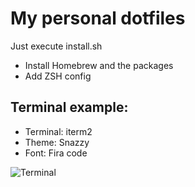 # My personal dotfiles

Just execute install.sh

- Install Homebrew and the packages
- Add ZSH config


## Terminal example:

- Terminal: iterm2
- Theme: Snazzy
- Font: Fira code

![Terminal](https://gcdnb.pbrd.co/images/pogGnVcGRWth.png)
